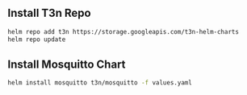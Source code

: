 ## Install T3n Repo
```sh
helm repo add t3n https://storage.googleapis.com/t3n-helm-charts
helm repo update
```

## Install Mosquitto Chart
```sh
helm install mosquitto t3n/mosquitto -f values.yaml
```
